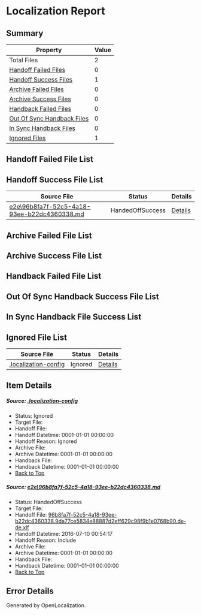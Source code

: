 # <a name='report-top'></a> Localization Report

## Summary
 Property | Value 
 -------- | ----- 
 Total Files | 2
[ Handoff Failed Files ](#handoff-failed-list)| 0
[ Handoff Success Files ](#handoff-success-list)| 1
[ Archive Failed Files ](#archive-failed-list)| 0
[ Archive Success Files ](#archive-success-list)| 0
[ Handback Failed Files ](#handback-failed-list)| 0
[ Out Of Sync Handback Files ](#outofsync-handback-success-list)| 0
[ In Sync Handback Files ](#insync-handback-success-list)| 0
[ Ignored Files ](#ignored-list)| 1

## <a name='handoff-failed-list'></a> Handoff Failed File List

## <a name='handoff-success-list'></a> Handoff Success File List
 Source File | Status | Details 
 ----------- | ------ | ------- 
 [e2e\96b8fa7f-52c5-4a18-93ee-b22dc4360338.md](https://github.com/OpenLocalizationTestOrg/oltest/blob/c0019511039bdf30a6aad269e77d34142142d2e1/e2e/96b8fa7f-52c5-4a18-93ee-b22dc4360338.md) | HandedOffSuccess | [Details](#43ed6789a45a026754a6f1e39d8a49866a6c36f21)

## <a name='archive-failed-list'></a> Archive Failed File List

## <a name='archive-success-list'></a> Archive Success File List

## <a name='handback-failed-list'></a> Handback Failed File List

## <a name='outofsync-handback-success-list'></a> Out Of Sync Handback Success File List

## <a name='insync-handback-success-list'></a> In Sync Handback File Success List

## <a name='ignored-list'></a> Ignored File List
 Source File | Status | Details 
 ----------- | ------ | ------- 
 [.localization-config](https://github.com/OpenLocalizationTestOrg/oltest/blob/c0019511039bdf30a6aad269e77d34142142d2e1/.localization-config) | Ignored | [Details](#3d4f252ac210baf56311d7e97dcc2db10974dbd20)

## Item Details
##### <a name='3d4f252ac210baf56311d7e97dcc2db10974dbd20'></a> Source: [.localization-config](https://github.com/OpenLocalizationTestOrg/oltest/blob/c0019511039bdf30a6aad269e77d34142142d2e1/.localization-config)
* Status: Ignored
* Target File: 
* Handoff File: 
* Handoff Datetime: 0001-01-01 00:00:00
* Handoff Reason: Ignored
* Archive File: 
* Archive Datetime: 0001-01-01 00:00:00
* Handback File: 
* Handback Datetime: 0001-01-01 00:00:00
* [Back to Top](#report-top)

##### <a name='43ed6789a45a026754a6f1e39d8a49866a6c36f21'></a> Source: [e2e\96b8fa7f-52c5-4a18-93ee-b22dc4360338.md](https://github.com/OpenLocalizationTestOrg/oltest/blob/c0019511039bdf30a6aad269e77d34142142d2e1/e2e/96b8fa7f-52c5-4a18-93ee-b22dc4360338.md)
* Status: HandedOffSuccess
* Target File: 
* Handoff File: [96b8fa7f-52c5-4a18-93ee-b22dc4360338.9da77ce5834e88887d2eff629c98f9b1e0768b90.de-de.xlf](https://github.com/OpenLocalizationTestOrg/olhandoff-e2e/blob/166922622d7917806a7fb2df4cb7f0258f6eedda/ol-handoff/OpenLocalizationTestOrg/oltest-dede-fly/ci/ht/96b8fa7f-52c5-4a18-93ee-b22dc4360338.9da77ce5834e88887d2eff629c98f9b1e0768b90.de-de.xlf)
* Handoff Datetime: 2016-07-10 00:54:17
* Handoff Reason: Include
* Archive File: 
* Archive Datetime: 0001-01-01 00:00:00
* Handback File: 
* Handback Datetime: 0001-01-01 00:00:00
* [Back to Top](#report-top)


## Error Details

Generated by OpenLocalization.
